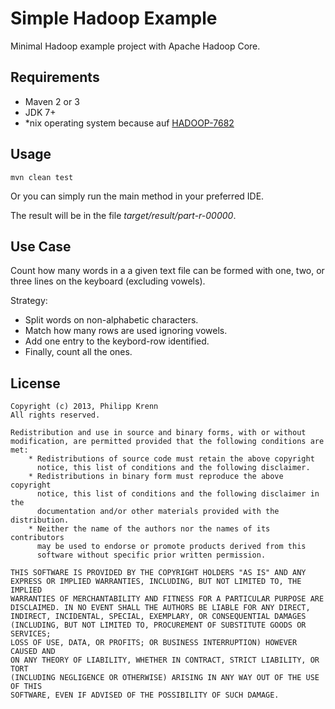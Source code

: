 # Simple Hadoop Example


Minimal Hadoop example project with Apache Hadoop Core.



## Requirements

* Maven 2 or 3
* JDK 7+
* *nix operating system because auf [HADOOP-7682](https://issues.apache.org/jira/browse/HADOOP-7682)



## Usage

    mvn clean test

Or you can simply run the main method in your preferred IDE.

The result will be in the file *target/result/part-r-00000*.


## Use Case

Count how many words in a a given text file can be formed with one, two, or three lines on the keyboard (excluding vowels).

Strategy:

 * Split words on non-alphabetic characters.
 * Match how many rows are used ignoring vowels.
 * Add one entry to the keybord-row identified.
 * Finally, count all the ones.


## License
    Copyright (c) 2013, Philipp Krenn
    All rights reserved.
   
    Redistribution and use in source and binary forms, with or without
    modification, are permitted provided that the following conditions are met:
        * Redistributions of source code must retain the above copyright
          notice, this list of conditions and the following disclaimer.
        * Redistributions in binary form must reproduce the above copyright
          notice, this list of conditions and the following disclaimer in the
          documentation and/or other materials provided with the distribution.
        * Neither the name of the authors nor the names of its contributors
          may be used to endorse or promote products derived from this
          software without specific prior written permission.

    THIS SOFTWARE IS PROVIDED BY THE COPYRIGHT HOLDERS "AS IS" AND ANY
    EXPRESS OR IMPLIED WARRANTIES, INCLUDING, BUT NOT LIMITED TO, THE IMPLIED
    WARRANTIES OF MERCHANTABILITY AND FITNESS FOR A PARTICULAR PURPOSE ARE
    DISCLAIMED. IN NO EVENT SHALL THE AUTHORS BE LIABLE FOR ANY DIRECT,
    INDIRECT, INCIDENTAL, SPECIAL, EXEMPLARY, OR CONSEQUENTIAL DAMAGES
    (INCLUDING, BUT NOT LIMITED TO, PROCUREMENT OF SUBSTITUTE GOODS OR SERVICES;
    LOSS OF USE, DATA, OR PROFITS; OR BUSINESS INTERRUPTION) HOWEVER CAUSED AND
    ON ANY THEORY OF LIABILITY, WHETHER IN CONTRACT, STRICT LIABILITY, OR TORT
    (INCLUDING NEGLIGENCE OR OTHERWISE) ARISING IN ANY WAY OUT OF THE USE OF THIS
    SOFTWARE, EVEN IF ADVISED OF THE POSSIBILITY OF SUCH DAMAGE.